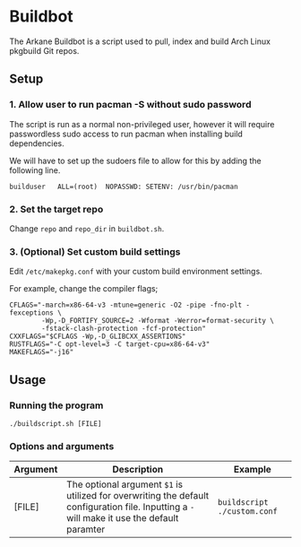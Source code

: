 # Buildbot
The Arkane Buildbot is a script used to pull, index and build Arch Linux pkgbuild Git repos.

## Setup
### 1. Allow user to run pacman -S without sudo password
The script is run as a normal non-privileged user, however it will require passwordless sudo access to run pacman when installing build dependencies.

We will have to set up the sudoers file to allow for this by adding the following line.
```
builduser	ALL=(root)	NOPASSWD: SETENV: /usr/bin/pacman
```

### 2. Set the target repo
Change `repo` and `repo_dir` in `buildbot.sh`.

### 3. (Optional) Set custom build settings
Edit `/etc/makepkg.conf` with your custom build environment settings.

For example, change the compiler flags;
```
CFLAGS="-march=x86-64-v3 -mtune=generic -O2 -pipe -fno-plt -fexceptions \
        -Wp,-D_FORTIFY_SOURCE=2 -Wformat -Werror=format-security \
        -fstack-clash-protection -fcf-protection"
CXXFLAGS="$CFLAGS -Wp,-D_GLIBCXX_ASSERTIONS"
RUSTFLAGS="-C opt-level=3 -C target-cpu=x86-64-v3"
MAKEFLAGS="-j16"
```

## Usage
### Running the program
```
./buildscript.sh [FILE]
```

### Options and arguments
| Argument | Description | Example |
| --- | --- | --- |
| [FILE] | The optional argument `$1` is utilized for overwriting the default configuration file. Inputting a `-` will make it use the default paramter | `buildscript ./custom.conf` |
